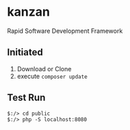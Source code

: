 # kanzan
Rapid Software Development Framework

## Initiated
1. Download or Clone
2. execute `composer update`

## Test Run
```
$:/> cd public
$:/> php -S localhost:8080
```
